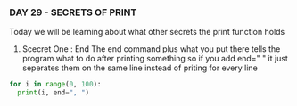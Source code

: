 ###  DAY 29 - SECRETS OF PRINT
Today we will be learning about what other secrets the print function holds
1. Scecret One : End
The end command plus what you put there tells the program what to do after printing something
so if you add end=" " it just seperates them on the same line instead of priting for every line
```python
for i in range(0, 100):
  print(i, end=", ")
```
